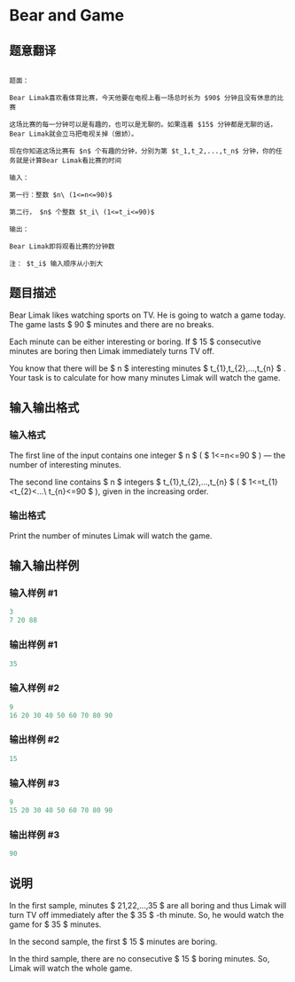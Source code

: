 # Bear and Game

## 题意翻译

```

题面：

Bear Limak喜欢看体育比赛，今天他要在电视上看一场总时长为 $90$ 分钟且没有休息的比赛

这场比赛的每一分钟可以是有趣的，也可以是无聊的。如果连着 $15$ 分钟都是无聊的话，Bear Limak就会立马把电视关掉（傲娇）。

现在你知道这场比赛有 $n$ 个有趣的分钟，分别为第 $t_1,t_2,...,t_n$ 分钟，你的任务就是计算Bear Limak看比赛的时间

输入：

第一行：整数 $n\ (1<=n<=90)$

第二行， $n$ 个整数 $t_i\ (1<=t_i<=90)$

输出：

Bear Limak即将观看比赛的分钟数

注： $t_i$ 输入顺序从小到大

```

## 题目描述

Bear Limak likes watching sports on TV. He is going to watch a game today. The game lasts $ 90 $ minutes and there are no breaks.

Each minute can be either interesting or boring. If $ 15 $ consecutive minutes are boring then Limak immediately turns TV off.

You know that there will be $ n $ interesting minutes $ t_{1},t_{2},...,t_{n} $ . Your task is to calculate for how many minutes Limak will watch the game.

## 输入输出格式

### 输入格式

The first line of the input contains one integer $ n $ ( $ 1<=n<=90 $ ) — the number of interesting minutes.

The second line contains $ n $ integers $ t_{1},t_{2},...,t_{n} $ ( $ 1<=t_{1}&lt;t_{2}&lt;...\ t_{n}<=90 $ ), given in the increasing order.

### 输出格式

Print the number of minutes Limak will watch the game.

## 输入输出样例

### 输入样例 #1

```cpp
3
7 20 88

```
### 输出样例 #1

```cpp
35

```
### 输入样例 #2

```cpp
9
16 20 30 40 50 60 70 80 90

```
### 输出样例 #2

```cpp
15

```
### 输入样例 #3

```cpp
9
15 20 30 40 50 60 70 80 90

```
### 输出样例 #3

```cpp
90

```
## 说明

In the first sample, minutes $ 21,22,...,35 $ are all boring and thus Limak will turn TV off immediately after the $ 35 $ -th minute. So, he would watch the game for $ 35 $ minutes.

In the second sample, the first $ 15 $ minutes are boring.

In the third sample, there are no consecutive $ 15 $ boring minutes. So, Limak will watch the whole game.

